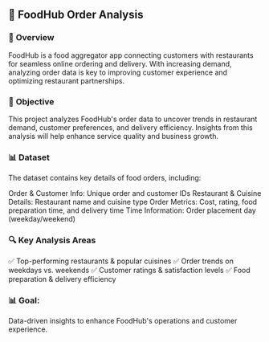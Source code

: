 ## 🍔 **FoodHub Order Analysis**

### 📌 **Overview**

FoodHub is a food aggregator app connecting customers with restaurants for seamless online ordering and delivery. With increasing demand, analyzing order data is key to improving customer experience and optimizing restaurant partnerships.

### 🎯 **Objective**

This project analyzes FoodHub's order data to uncover trends in restaurant demand, customer preferences, and delivery efficiency. Insights from this analysis will help enhance service quality and business growth.

### 📊 **Dataset**

The dataset contains key details of food orders, including:

Order & Customer Info: Unique order and customer IDs
Restaurant & Cuisine Details: Restaurant name and cuisine type
Order Metrics: Cost, rating, food preparation time, and delivery time
Time Information: Order placement day (weekday/weekend)

### 🔍 **Key Analysis Areas**

✅ Top-performing restaurants & popular cuisines
✅ Order trends on weekdays vs. weekends
✅ Customer ratings & satisfaction levels
✅ Food preparation & delivery efficiency

### 📊 **Goal:** 

Data-driven insights to enhance FoodHub's operations and customer experience.
